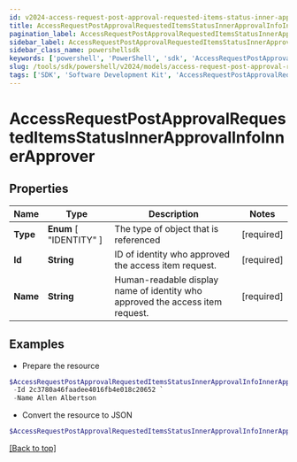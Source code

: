 ```yaml
---
id: v2024-access-request-post-approval-requested-items-status-inner-approval-info-inner-approver
title: AccessRequestPostApprovalRequestedItemsStatusInnerApprovalInfoInnerApprover
pagination_label: AccessRequestPostApprovalRequestedItemsStatusInnerApprovalInfoInnerApprover
sidebar_label: AccessRequestPostApprovalRequestedItemsStatusInnerApprovalInfoInnerApprover
sidebar_class_name: powershellsdk
keywords: ['powershell', 'PowerShell', 'sdk', 'AccessRequestPostApprovalRequestedItemsStatusInnerApprovalInfoInnerApprover'] 
slug: /tools/sdk/powershell/v2024/models/access-request-post-approval-requested-items-status-inner-approval-info-inner-approver
tags: ['SDK', 'Software Development Kit', 'AccessRequestPostApprovalRequestedItemsStatusInnerApprovalInfoInnerApprover']
---
```



# AccessRequestPostApprovalRequestedItemsStatusInnerApprovalInfoInnerApprover

## Properties

Name | Type | Description | Notes
------------ | ------------- | ------------- | -------------
**Type** |   **Enum** [  "IDENTITY" ] | The type of object that is referenced | [required]
**Id** |  **String** | ID of identity who approved the access item request. | [required]
**Name** |  **String** | Human-readable display name of identity who approved the access item request. | [required]

## Examples

- Prepare the resource
```powershell
$AccessRequestPostApprovalRequestedItemsStatusInnerApprovalInfoInnerApprover = Initialize-PSSailpoint.V2024AccessRequestPostApprovalRequestedItemsStatusInnerApprovalInfoInnerApprover  -Type IDENTITY `
 -Id 2c3780a46faadee4016fb4e018c20652 `
 -Name Allen Albertson
```

- Convert the resource to JSON
```powershell
$AccessRequestPostApprovalRequestedItemsStatusInnerApprovalInfoInnerApprover | ConvertTo-JSON
```


[[Back to top]](#) 

